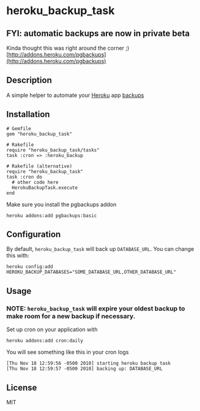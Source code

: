# heroku\_backup\_task

## FYI: automatic backups are now in private beta

Kinda thought this was right around the corner ;)
[http://addons.heroku.com/pgbackups](http://addons.heroku.com/pgbackups)

## Description

A simple helper to automate your [Heroku](http://heroku.com) app [backups](http://addons.heroku.com/pgbackups)

## Installation

    # Gemfile
    gem "heroku_backup_task"

    # Rakefile
    require "heroku_backup_task/tasks"
    task :cron => :heroku_backup

    # Rakefile (alternative)
    require "heroku_backup_task"
    task :cron do
      # other code here
      HerokuBackupTask.execute
    end

Make sure you install the pgbackups addon

    heroku addons:add pgbackups:basic

## Configuration

By default, `heroku_backup_task` will back up `DATABASE_URL`. You can change this with:

    heroku config:add HEROKU_BACKUP_DATABASES="SOME_DATABASE_URL,OTHER_DATABASE_URL"
    
## Usage

### NOTE: `heroku_backup_task` will expire your oldest backup to make room for a new backup if necessary.

Set up cron on your application with

    heroku addons:add cron:daily

You will see something like this in your cron logs

    [Thu Nov 18 12:59:56 -0500 2010] starting heroku backup task
    [Thu Nov 18 12:59:57 -0500 2010] backing up: DATABASE_URL

## License

MIT